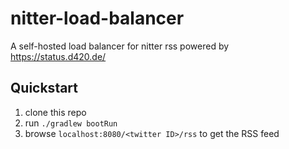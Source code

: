 # nitter-load-balancer

A self-hosted load balancer for nitter rss powered by https://status.d420.de/

## Quickstart

1. clone this repo
2. run `./gradlew bootRun`
3. browse `localhost:8080/<twitter ID>/rss` to get the RSS feed
